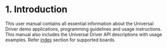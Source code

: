 # 1. Introduction

This user manual contains all essential information about the Universal Driver demo applications, programming guidelines and usage instructions. This manual also includes the Universal Driver API descriptions with usage examples. Refer [index](../13.-index/) section for supported boards.
